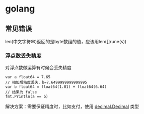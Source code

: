 # golang

## 常见错误

len(中文字符串)返回的是byte数组的值，应该用len([]rune(s))

### 浮点数丢失精度

对浮点数做运算有时候会丢失精度

```golang
var a float64 = 7.65
// 相加后精度丢失，b=7.6499999999999995
var b float64 = float64(1.01) + float64(6.64)
// 结果为 false
fmt.Println(a == b)
```

解决方案：需要保证精度时，比如支付，使用 [decimal.Decimal](https://pkg.go.dev/github.com/shopspring/decimal) 类型
